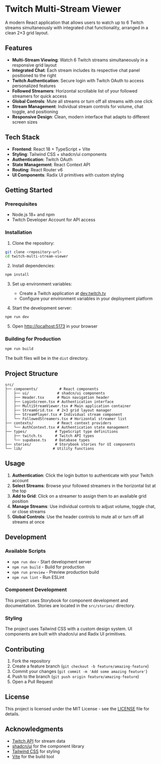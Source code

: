 # Twitch Multi-Stream Viewer

A modern React application that allows users to watch up to 6 Twitch streams simultaneously with integrated chat functionality, arranged in a clean 2×3 grid layout.

## Features

- **Multi-Stream Viewing**: Watch 6 Twitch streams simultaneously in a responsive grid layout
- **Integrated Chat**: Each stream includes its respective chat panel positioned to the right
- **Twitch Authentication**: Secure login with Twitch OAuth to access personalized features
- **Followed Streamers**: Horizontal scrollable list of your followed streamers for quick access
- **Global Controls**: Mute all streams or turn off all streams with one click
- **Stream Management**: Individual stream controls for volume, chat toggle, and positioning
- **Responsive Design**: Clean, modern interface that adapts to different screen sizes

## Tech Stack

- **Frontend**: React 18 + TypeScript + Vite
- **Styling**: Tailwind CSS + shadcn/ui components
- **Authentication**: Twitch OAuth
- **State Management**: React Context API
- **Routing**: React Router v6
- **UI Components**: Radix UI primitives with custom styling

## Getting Started

### Prerequisites

- Node.js 18+ and npm
- Twitch Developer Account for API access

### Installation

1. Clone the repository:
```bash
git clone <repository-url>
cd twitch-multi-stream-viewer
```

2. Install dependencies:
```bash
npm install
```

3. Set up environment variables:
   - Create a Twitch application at [dev.twitch.tv](https://dev.twitch.tv/console)
   - Configure your environment variables in your deployment platform

4. Start the development server:
```bash
npm run dev
```

5. Open [http://localhost:5173](http://localhost:5173) in your browser

### Building for Production

```bash
npm run build
```

The built files will be in the `dist` directory.

## Project Structure

```
src/
├── components/          # React components
│   ├── ui/             # shadcn/ui components
│   ├── Header.tsx      # Main navigation header
│   ├── LoginScreen.tsx # Authentication interface
│   ├── MultiStreamViewer.tsx # Main application container
│   ├── StreamGrid.tsx  # 2×3 grid layout manager
│   ├── StreamPlayer.tsx # Individual stream component
│   └── FollowedStreamers.tsx # Horizontal streamer list
├── contexts/           # React context providers
│   └── AuthContext.tsx # Authentication state management
├── types/             # TypeScript type definitions
│   ├── twitch.ts      # Twitch API types
│   └── supabase.ts    # Database types
├── stories/           # Storybook stories for UI components
└── lib/              # Utility functions
```

## Usage

1. **Authentication**: Click the login button to authenticate with your Twitch account
2. **Select Streams**: Browse your followed streamers in the horizontal list at the top
3. **Add to Grid**: Click on a streamer to assign them to an available grid position
4. **Manage Streams**: Use individual controls to adjust volume, toggle chat, or close streams
5. **Global Controls**: Use the header controls to mute all or turn off all streams at once

## Development

### Available Scripts

- `npm run dev` - Start development server
- `npm run build` - Build for production
- `npm run preview` - Preview production build
- `npm run lint` - Run ESLint

### Component Development

This project uses Storybook for component development and documentation. Stories are located in the `src/stories/` directory.

### Styling

The project uses Tailwind CSS with a custom design system. UI components are built with shadcn/ui and Radix UI primitives.

## Contributing

1. Fork the repository
2. Create a feature branch (`git checkout -b feature/amazing-feature`)
3. Commit your changes (`git commit -m 'Add some amazing feature'`)
4. Push to the branch (`git push origin feature/amazing-feature`)
5. Open a Pull Request

## License

This project is licensed under the MIT License - see the [LICENSE](LICENSE) file for details.

## Acknowledgments

- [Twitch API](https://dev.twitch.tv/docs/api/) for stream data
- [shadcn/ui](https://ui.shadcn.com/) for the component library
- [Tailwind CSS](https://tailwindcss.com/) for styling
- [Vite](https://vitejs.dev/) for the build tool